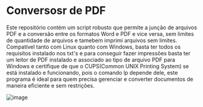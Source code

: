 # Conversosr de PDF

Este repositório contém um script robusto que permite a junção de arquivos PDF e a conversão entre os formatos Word e PDF e vice versa, sem limites de quantidade de arquivos e tamebem imprimi arquivos sem limites. Compatível tanto com Linux quanto com Windows, basta ter todos os requisitos instalado nos txt's e para conseguir fazer impressões basta ter um leitor de PDF instalado e associado ao tipo de arquivo PDF para Windows e certifique de que o CUPS(Common UNIX Printing System) se está instalado e funcionando, pois o comando lp depende dele, este programa é ideal para quem precisa gerenciar e converter documentos de maneira eficiente e sem restrições.


![image](https://github.com/handlersyss/Mega_PDF/assets/169811777/62fb8aca-f8d3-4d16-aa33-9637874cb015)

